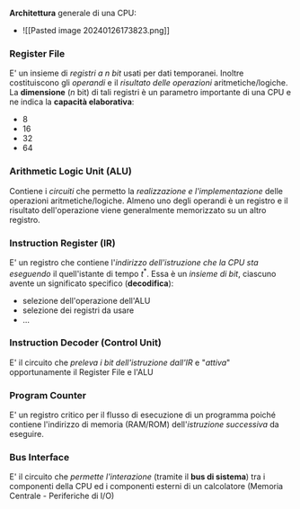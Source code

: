 **Architettura** generale di una CPU:
- ![[Pasted image 20240126173823.png]]
### Register File
E' un insieme di *registri a $n$ bit* usati per dati temporanei. 
Inoltre costituiscono gli *operandi* e il *risultato delle operazioni* aritmetiche/logiche.
La **dimensione** ($n$ bit) di tali registri è un parametro importante di una CPU e ne indica la **capacità elaborativa**:
- 8
- 16
- 32
- 64
### Arithmetic Logic Unit (ALU)
Contiene i *circuiti* che permetto la *realizzazione e l'implementazione* delle operazioni aritmetiche/logiche.
Almeno uno degli operandi è un registro e il risultato dell'operazione viene generalmente memorizzato su un altro registro.
### Instruction Register (IR)
E' un registro che contiene l'*indirizzo dell'istruzione che la CPU sta eseguendo* il quell'istante di tempo $t^*$.
Essa è un *insieme di bit*, ciascuno avente un significato specifico (**decodifica**):
- selezione dell'operazione dell'ALU
- selezione dei registri da usare
- ...
### Instruction Decoder (Control Unit)
E' il circuito che *preleva i bit dell'istruzione dall'IR* e "*attiva*" opportunamente il Register File e l'ALU
### Program Counter
E' un registro critico per il flusso di esecuzione di un programma poiché contiene l'indirizzo di memoria (RAM/ROM) dell'*istruzione successiva* da eseguire.
### Bus Interface
E' il circuito che *permette l'interazione* (tramite il **bus di sistema**) tra i componenti della CPU ed i componenti esterni di un calcolatore (Memoria Centrale - Periferiche di I/O)